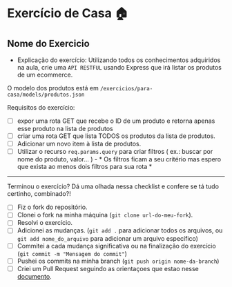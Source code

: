 # Exercício de Casa 🏠 

## Nome do Exercicio

- Explicação do exercício: Utilizando todos os conhecimentos adquiridos na aula, crie uma `API RESTFUL` usando Express que irá listar os produtos de um ecommerce.

O modelo dos produtos está em `/exercicios/para-casa/models/produtos.json`


 Requisitos do exercício:
- [ ] expor uma rota GET que recebe o ID de um produto e retorna apenas esse produto na lista de produtos
- [ ] criar uma rota GET que lista TODOS os produtos da lista de produtos.
- [ ] Adicionar um novo item à lista de produtos.
- [ ] Utilizar o recurso `req.params.query` para criar filtros ( ex.: buscar por nome do produto, valor... ) - * Os filtros ficam a seu critério mas espero que exista ao menos dois filtros para sua rota * 
---

Terminou o exercício? Dá uma olhada nessa checklist e confere se tá tudo certinho, combinado?!

- [ ] Fiz o fork do repositório.
- [ ] Clonei o fork na minha máquina (`git clone url-do-meu-fork`).
- [ ] Resolvi o exercício.
- [ ] Adicionei as mudanças. (`git add .` para adicionar todos os arquivos, ou `git add nome_do_arquivo` para adicionar um arquivo específico)
- [ ] Commitei a cada mudança significativa ou na finalização do exercício (`git commit -m "Mensagem do commit"`)
- [ ] Pushei os commits na minha branch (`git push origin nome-da-branch`)
- [ ] Criei um Pull Request seguindo as orientaçoes que estao nesse [documento](/exercicios/para-casa/instrucoes-pull-request.md).

